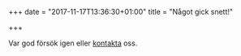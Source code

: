 +++
date = "2017-11-17T13:36:30+01:00"
title = "Något gick snett!"

+++

Var god försök igen eller [kontakta](/contact) oss.